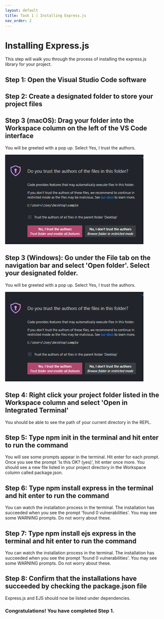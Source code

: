 ```yaml
---
layout: default
title: Task 1 | Installing Express.js
nav_order: 2
---
```

# Installing Express.js
This step will walk you through the process of installing the express.js library for your project.

## Step 1: Open the Visual Studio Code software

## Step 2: Create a designated folder to store your project files

## Step 3 (macOS): Drag your folder into the Workspace column on the left of the VS Code interface
You will be greeted with a pop up. Select Yes, I trust the authors.

![Workspace popup message](../assets/images/step-3.png)

## Step 3 (Windows): Go under the File tab on the navigation bar and select 'Open folder'. Select your designated folder.
You will be greeted with a pop up. Select Yes, I trust the authors.

![Workspace popup message](../assets/images/step-3.png)

## Step 4: Right click your project folder listed in the Workspace column and select 'Open in Integrated Terminal'
You should be able to see the path of your current directory in the REPL.

## Step 5: Type npm init in the terminal and hit enter to run the command
You will see some prompts appear in the terminal. Hit enter for each prompt. Once you see the prompt 'Is this OK? (yes)', hit enter once more. You should see a new file listed in your project directory in the Workspace column called package.json.

## Step 6: Type npm install express in the terminal and hit enter to run the command
You can watch the installation process in the terminal. The installation has succeeded when you see the prompt 'found 0 vulnerabilities'. You may see some WARNING prompts. Do not worry about these.


## Step 7: Type npm install ejs express in the terminal and hit enter to run the command
You can watch the installation process in the terminal. The installation has succeeded when you see the prompt 'found 0 vulnerabilities'. You may see some WARNING prompts. Do not worry about these.

## Step 8: Confirm that the installations have succeeded by checking the package.json file
Express.js and EJS should now be listed under dependencies.

### Congratulations! You have completed Step 1.
